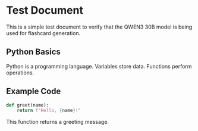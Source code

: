 # Test Document

This is a simple test document to verify that the QWEN3 30B model is being used for flashcard generation.

## Python Basics

Python is a programming language. Variables store data. Functions perform operations.

## Example Code

```python
def greet(name):
    return f"Hello, {name}!"
```

This function returns a greeting message.
